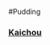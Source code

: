 #Pudding

### [Kaichou](https://66.media.tumblr.com/cf6a38541250d04f4f944e344746fa84/tumblr_plkmc2a5Au1wrb3z2o1_400.gif)

